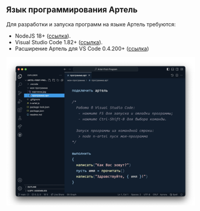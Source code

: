
## Язык программирования Артель 

Для разработки и запуска программ на языке Артель требуются:

- NodeJS 18+ ([ссылка](https://nodejs.org/)).
- Visual Studio Code 1.82+ ([ссылка](https://code.visualstudio.com/)).
- Расширение Артель для VS Code 0.4.200+ ([ссылка](https://marketplace.visualstudio.com/items?itemName=nezaboodka.artel-vscode))

![Программа](моя-программа/картинка.jpg?raw=true)
